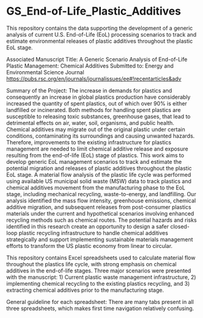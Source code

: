 # GS_End-of-Life_Plastic_Additives
This repository contains the data supporting the development of a generic analysis of current U.S. End-of-Life (EoL) processing scenarios to track and estimate environmental releases of plastic additives throughout the plastic EoL stage.

Associated Manuscript Title: A Generic Scenario Analysis of End-of-Life Plastic Management: Chemical Additives 
Submitted to: Energy and Environmental Science Journal
https://pubs.rsc.org/en/journals/journalissues/ee#!recentarticles&adv


Summary of the Project:
The increase in demands for plastics and consequently an increase in global plastics production have considerably increased the quantity of spent plastics, out of which over 90% is either landfilled or incinerated. Both methods for handling spent plastics are susceptible to releasing toxic substances, greenhouse gases, that lead to detrimental effects on air, water, soil, organisms, and public health. Chemical additives may migrate out of the original plastic under certain conditions, contaminating its surroundings and causing unwanted hazards. Therefore, improvements to the existing infrastructure for plastics management are needed to limit chemical additive release and exposure resulting from the end-of-life (EoL) stage of plastics. This work aims to develop generic EoL management scenarios to track and estimate the potential migration and releases of plastic additives throughout the plastic EoL stage. A material flow analysis of the plastic life cycle was performed using available US municipal solid waste (MSW) data to track plastics and chemical additives movement from the manufacturing phase to the EoL stage, including mechanical recycling, waste-to-energy, and landfilling. Our analysis identified the mass flow intensity, greenhouse emissions, chemical additive migration, and subsequent releases from post-consumer plastics materials under the current and hypothetical scenarios involving enhanced recycling methods such as chemical routes. The potential hazards and risks identified in this research create an opportunity to design a safer closed-loop plastic recycling infrastructure to handle chemical additives strategically and support implementing sustainable materials management efforts to transform the US plastic economy from linear to circular.


This repository contains Excel spreadsheets used to calculate material flow throughout the plastics life cycle, with strong emphasis on chemical additives in the end-of-life stages. Three major scenarios were presented with the manuscript: 1) Current plastic waste management infrastructure, 2) implementing chemical recycling to the existing plastics recycling, and 3) extracting chemical additives prior to the manufacturing stage. 

General guideline for each spreadsheet: There are many tabs present in all three spreadsheets, which makes first time navigation relatively confusing. 
